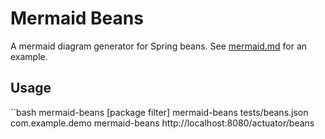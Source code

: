 # Mermaid Beans

A mermaid diagram generator for Spring beans.
See [mermaid.md](./tests/mermaid.md) for an example.

## Usage

``bash
mermaid-beans <path> [package filter]
mermaid-beans tests/beans.json com.example.demo
mermaid-beans http://localhost:8080/actuator/beans
```
